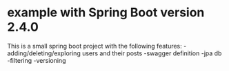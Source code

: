 # example with Spring Boot version 2.4.0
This is a small spring boot project with the following features:
-adding/deleting/exploring users and their posts
-swagger definition 
-jpa db
-filtering
-versioning
